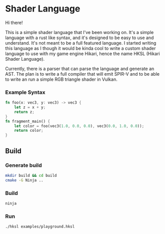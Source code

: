 # Shader Language

Hi there!

This is a simple shader language that I've been working on. It's a simple language with a rust like syntax, and it's designed to be easy to use and understand. It's not meant to be a full featured language. I started writing this language as I though it would be kinda cool to write a custom shader language to use with my game engine Hikari, hence the name HKSL (Hikari Shader Language).

Currently, there is a parser that can parse the language and generate an AST.
The plan is to write a full compiler that will emit SPIR-V and to be able to write an run a simple RGB triangle shader in Vulkan.

### Example Syntax 

```rust
fn foo(x: vec3, y: vec3) -> vec3 {
    let z = x + y;
    return z;
}
fn fragment_main() {
    let color = foo(vec3(1.0, 0.0, 0.0), vec3(0.0, 1.0, 0.0));
    return color;
}
```
## Build

### Generate build
```bash
mkdir build && cd build
cmake -G Ninja ..
```

### Build
```bash
ninja
```

### Run
```bash
./hksl examples/playground.hksl
```